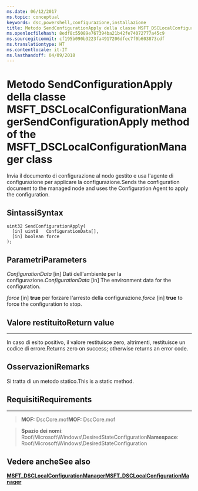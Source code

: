 ```yaml
---
ms.date: 06/12/2017
ms.topic: conceptual
keywords: dsc,powershell,configurazione,installazione
title: Metodo SendConfigurationApply della classe MSFT_DSCLocalConfigurationManager
ms.openlocfilehash: 8edf8c55089e767394ba21b42fe74072777a45c9
ms.sourcegitcommit: cf195b090b3223fa4917206dfec7f0b603873cdf
ms.translationtype: HT
ms.contentlocale: it-IT
ms.lasthandoff: 04/09/2018
---
```

# <a name="sendconfigurationapply-method-of-the-msftdsclocalconfigurationmanager-class"></a><span data-ttu-id="69e01-103">Metodo SendConfigurationApply della classe MSFT_DSCLocalConfigurationManager</span><span class="sxs-lookup"><span data-stu-id="69e01-103">SendConfigurationApply method of the MSFT_DSCLocalConfigurationManager class</span></span>

<span data-ttu-id="69e01-104">Invia il documento di configurazione al nodo gestito e usa l'agente di configurazione per applicare la configurazione.</span><span class="sxs-lookup"><span data-stu-id="69e01-104">Sends the configuration document to the managed node and uses the Configuration Agent to apply the configuration.</span></span>

<a name="syntax"></a><span data-ttu-id="69e01-105">Sintassi</span><span class="sxs-lookup"><span data-stu-id="69e01-105">Syntax</span></span>
------

```mof
uint32 SendConfigurationApply(
  [in] uint8   ConfigurationData[],
  [in] boolean force
);
```

<a name="parameters"></a><span data-ttu-id="69e01-106">Parametri</span><span class="sxs-lookup"><span data-stu-id="69e01-106">Parameters</span></span>
----------

<span data-ttu-id="69e01-107">*ConfigurationData* \[in\] Dati dell'ambiente per la configurazione.</span><span class="sxs-lookup"><span data-stu-id="69e01-107">*ConfigurationData* \[in\] The environment data for the configuration.</span></span>

<span data-ttu-id="69e01-108">*force* \[in\] **true** per forzare l'arresto della configurazione.</span><span class="sxs-lookup"><span data-stu-id="69e01-108">*force* \[in\] **true** to force the configuration to stop.</span></span>

## <a name="return-value"></a><span data-ttu-id="69e01-109">Valore restituito</span><span class="sxs-lookup"><span data-stu-id="69e01-109">Return value</span></span>
------------

<span data-ttu-id="69e01-110">In caso di esito positivo, il valore restituisce zero, altrimenti, restituisce un codice di errore.</span><span class="sxs-lookup"><span data-stu-id="69e01-110">Returns zero on success; otherwise returns an error code.</span></span>

## <a name="remarks"></a><span data-ttu-id="69e01-111">Osservazioni</span><span class="sxs-lookup"><span data-stu-id="69e01-111">Remarks</span></span>

<span data-ttu-id="69e01-112">Si tratta di un metodo statico.</span><span class="sxs-lookup"><span data-stu-id="69e01-112">This is a static method.</span></span>

## <a name="requirements"></a><span data-ttu-id="69e01-113">Requisiti</span><span class="sxs-lookup"><span data-stu-id="69e01-113">Requirements</span></span>
------------
><span data-ttu-id="69e01-114">**MOF:** DscCore.mof</span><span class="sxs-lookup"><span data-stu-id="69e01-114">**MOF:** DscCore.mof</span></span>

><span data-ttu-id="69e01-115">**Spazio dei nomi**: Root\Microsoft\Windows\DesiredStateConfiguration</span><span class="sxs-lookup"><span data-stu-id="69e01-115">**Namespace**: Root\Microsoft\Windows\DesiredStateConfiguration</span></span>


## <a name="see-also"></a><span data-ttu-id="69e01-116">Vedere anche</span><span class="sxs-lookup"><span data-stu-id="69e01-116">See also</span></span>


[<span data-ttu-id="69e01-117">**MSFT_DSCLocalConfigurationManager**</span><span class="sxs-lookup"><span data-stu-id="69e01-117">**MSFT_DSCLocalConfigurationManager**</span></span>](msft-dsclocalconfigurationmanager.md)